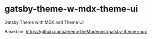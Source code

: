 # gatsby-theme-w-mdx-theme-ui

Gatsby Theme with MDX and Theme UI

Based on: https://github.com/JeremyTheModernist/gatsby-theme-mdx
